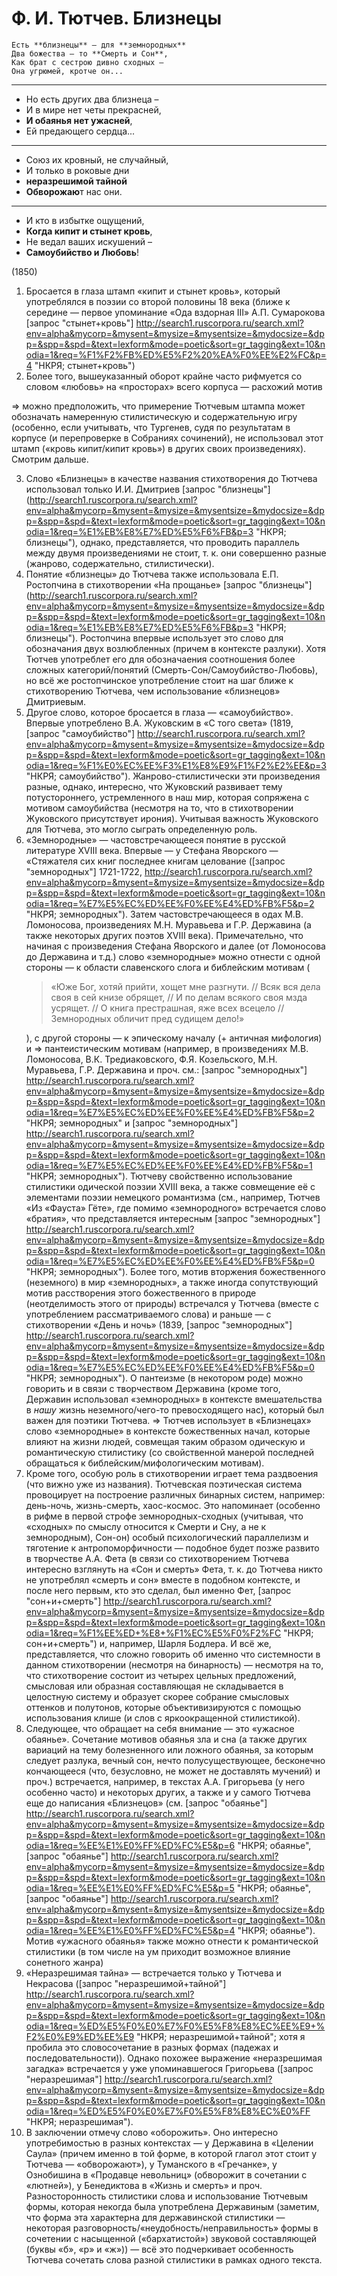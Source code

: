 # Ф. И. Тютчев. Близнецы

    Есть **близнецы** – для **земнородных**
    Два божества – то **Смерть и Сон**,
    Как брат с сестрою дивно сходных –
    Она угрюмей, кротче он...
***
* Но есть других два близнеца –
* И в мире нет четы прекрасней,
* **И обаянья нет ужасней**,
* Ей предающего сердца...
***
* Союз их кровный, не случайный,
* И только в роковые дни
* **неразрешимой тайной**
* **Обворожаю**т нас они.
***
* И кто в избытке ощущений,
* **Когда кипит и стынет кровь**,
* Не ведал ваших искушений –
* **Самоубийство и Любовь**!

(1850)

1. Бросается в глаза штамп «кипит и стынет кровь», который употреблялся в поэзии со второй половины 18 века (ближе к середине — первое упоминание «Ода вздорная III» А.П. Сумарокова [запрос "стынет+кровь"] http://search1.ruscorpora.ru/search.xml?env=alpha&mycorp=&mysent=&mysize=&mysentsize=&mydocsize=&dpp=&spp=&spd=&text=lexform&mode=poetic&sort=gr_tagging&ext=10&nodia=1&req=%F1%F2%FB%ED%E5%F2%20%EA%F0%EE%E2%FC&p=4 "НКРЯ; стынет+кровь")
2. Более того, вышеуказанный оборот крайне часто рифмуется со словом «любовь» на «просторах» всего корпуса — расхожий мотив

=> можно предположить, что примерение Тютчевым штампа может обозначать намеренную стилистическую и содержательную игру (особенно, если учитывать, что Тургенев, судя по результатам в корпусе (и перепроверке в Собраниях сочинений), не использовал этот штамп («кровь кипит/кипит кровь») в других своих произведениях). Смотрим дальше.

3. Слово «Близнецы» в качестве названия стихотворения до Тютчева использовал только И.И. Дмитриев [запрос "близнецы"] (http://search1.ruscorpora.ru/search.xml?env=alpha&mycorp=&mysent=&mysize=&mysentsize=&mydocsize=&dpp=&spp=&spd=&text=lexform&mode=poetic&sort=gr_tagging&ext=10&nodia=1&req=%E1%EB%E8%E7%ED%E5%F6%FB&p=3 "НКРЯ; близнецы"), однако, представляется, что проводить параллель между двумя произведениями не стоит, т. к. они совершенно разные (жанрово, содержательно, стилистически).
4. Понятие «близнецы» до Тютчева также использовала Е.П. Ростопчина в стихотворении «На прощанье» [запрос "близнецы"] (http://search1.ruscorpora.ru/search.xml?env=alpha&mycorp=&mysent=&mysize=&mysentsize=&mydocsize=&dpp=&spp=&spd=&text=lexform&mode=poetic&sort=gr_tagging&ext=10&nodia=1&req=%E1%EB%E8%E7%ED%E5%F6%FB&p=3 "НКРЯ; близнецы"). Ростопчина впервые использует это слово для обозначания двух возлюбленных (причем в контексте разлуки). Хотя Тютчев употреблет его для обозначаения соотношения более сложных категорий/понятий (Смерть-Сон/Самоубийство-Любовь), но всё же ростопчинское употребление стоит на шаг ближе к стихотворению Тютчева, чем использование «близнецов» Дмитриевым.
5. Другое слово, которое бросается в глаза — «самоубийство». Впервые употреблено В.А. Жуковским в «С того света» (1819, [запрос "самоубийство"] http://search1.ruscorpora.ru/search.xml?env=alpha&mycorp=&mysent=&mysize=&mysentsize=&mydocsize=&dpp=&spp=&spd=&text=lexform&mode=poetic&sort=gr_tagging&ext=10&nodia=1&req=%F1%E0%EC%EE%F3%E1%E8%E9%F1%F2%E2%EE&p=3 "НКРЯ; самоубийство"). Жанрово-стилистически эти произведения разные, однако, интересно, что Жуковский развивает тему потустороннего, устремленного в наш мир, которая сопряжена с мотивом самоубийства (несмотря на то, что в стихотворении Жуковского присутствует ирония). Учитывая важность Жуковского для Тютчева, это могло сыграть определенную роль.
6. «Земнородные» — частовстречающееся понятие в русской литературе XVIII века. Впервые — у Стефана Яворского — «Стяжателя сих книг последнее книгам целование ([запрос "земнородных"] 1721-1722, http://search1.ruscorpora.ru/search.xml?env=alpha&mycorp=&mysent=&mysize=&mysentsize=&mydocsize=&dpp=&spp=&spd=&text=lexform&mode=poetic&sort=gr_tagging&ext=10&nodia=1&req=%E7%E5%EC%ED%EE%F0%EE%E4%ED%FB%F5&p=2 "НКРЯ; земнородных"). Затем частовстречающееся в одах М.В. Ломоносова, произведениях М.Н. Муравьева и Г.Р. Державина (а также некоторых других поэтов XVIII века). Примечательно, что начиная с произведения Стефана Яворского и далее (от Ломоносова до Державина и т.д.) слово «земнородные» можно отнести с одной стороны — к области славенского слога и библейским мотивам (<blockquote>«Юже Бог, хотяй прийти, хощет мне разгнути. // Всяк вся дела своя в сей книзе обрящет, // И по делам всякого своя мзда усрящет. // О книга престрашная, яже всех всецело // Земнородных обличит пред судищем дело!»</blockquote>), с другой стороны — к эпическому началу (+ античная мифология) и => пантеистическим мотивам (например, в произведениях М.В. Ломоносова, В.К. Тредиаковского, Ф.Я. Козельского, М.Н. Муравьева, Г.Р. Державина и проч. см.: [запрос "земнородных"] http://search1.ruscorpora.ru/search.xml?env=alpha&mycorp=&mysent=&mysize=&mysentsize=&mydocsize=&dpp=&spp=&spd=&text=lexform&mode=poetic&sort=gr_tagging&ext=10&nodia=1&req=%E7%E5%EC%ED%EE%F0%EE%E4%ED%FB%F5&p=2 "НКРЯ; земнородных" и [запрос "земнородных"] http://search1.ruscorpora.ru/search.xml?env=alpha&mycorp=&mysent=&mysize=&mysentsize=&mydocsize=&dpp=&spp=&spd=&text=lexform&mode=poetic&sort=gr_tagging&ext=10&nodia=1&req=%E7%E5%EC%ED%EE%F0%EE%E4%ED%FB%F5&p=1 "НКРЯ; земнородных"). Тютчеву свойственно использование стилистики одической поэзии XVIII века, а также совмещение её с элементами поэзии немецкого романтизма (см., например, Тютчев «Из «Фауста» Гёте», где помимо «земнородного» встречается слово «братия», что представляется интересным [запрос "земнородных"] http://search1.ruscorpora.ru/search.xml?env=alpha&mycorp=&mysent=&mysize=&mysentsize=&mydocsize=&dpp=&spp=&spd=&text=lexform&mode=poetic&sort=gr_tagging&ext=10&nodia=1&req=%E7%E5%EC%ED%EE%F0%EE%E4%ED%FB%F5&p=0 "НКРЯ; земнородных"). Более того, мотив вторжения божественного (неземного) в мир «земнородных», а также иногда сопутствующий мотив расстворения этого божественного в природе (неотделимость этого от природы) встречался у Тютчева (вместе с употреблением рассматриваемого слова) и раньше — с стихотворении «День и ночь» (1839, [запрос "земнородных"] http://search1.ruscorpora.ru/search.xml?env=alpha&mycorp=&mysent=&mysize=&mysentsize=&mydocsize=&dpp=&spp=&spd=&text=lexform&mode=poetic&sort=gr_tagging&ext=10&nodia=1&req=%E7%E5%EC%ED%EE%F0%EE%E4%ED%FB%F5&p=0 "НКРЯ; земнородных"). О пантеизме (в некотором роде) можно говорить и в связи с творчеством Державина (кроме того, Державин использовал «земнородных» в контексте вмешательства в *нашу* жизнь неземного/чего-то превосходящего нас), который был важен для поэтики Тютчева.
=> Тютчев использует в «Близнецах» слово «земнородные» в контексте божественных начал, которые влияют на жизни людей, совмещая таким образом одическую и романтическую стилистику (со свойственной манерой последней обращаться к библейским/мифологическим мотивам).
7. Кроме того, особую роль в стихотворении играет тема раздвоения (что вижно уже из названия). Тютчевская поэтическая система провоцирует на построение различных бинарных систем, например: день-ночь, жизнь-смерть, хаос-космос. Это напоминает (особенно в рифме в первой строфе земнородных-сходных (учитывая, что «сходных» по смыслу относится к Смерти и Сну, а не к земнородным), Сон-он) особый психологический параллелизм и тяготение к антропоморфичности — подобное будет позже развито в творчестве А.А. Фета (в связи со стихотворением Тютчева интересно взглянуть на «Сон и смерть» Фета, т. к. до Тютчева никто не употреблял «смерть и сон» вместе в подобном контексте, и после него первым, кто это сделал, был именно Фет, [запрос "сон+и+смерть"] http://search1.ruscorpora.ru/search.xml?env=alpha&mycorp=&mysent=&mysize=&mysentsize=&mydocsize=&dpp=&spp=&spd=&text=lexform&mode=poetic&sort=gr_tagging&ext=10&nodia=1&req=%F1%EE%ED+%E8+%F1%EC%E5%F0%F2%FC "НКРЯ; сон+и+смерть") и, например, Шарля Бодлера.
И всё же, представляется, что сложно говорить об именно что системности в данном стихотворении (несмотря на бинарность) — несмотря на то, что стихотворение состоит из четырех цельных предложений, смысловая или образная составляющая не складывается в целостную систему и образует скорее собрание смысловых оттенков и полутонов, которые объективизируются с помощью использования клише (и слов с яркоокращенной стилистикой).
8. Следующее, что обращает на себя внимание — это «ужасное обаянье». Сочетание мотивов обаянья зла и сна (а также других вариаций на тему болезненного или ложного обаянья, за которым следует разлука, вечный сон, нечто полусуществующее, бесконечно кончающееся (что, безусловно, не может не доставлять мучений) и проч.) встречается, например, в текстах А.А. Григорьева (у него особенно часто) и некоторых других, а также и у самого Тютчева еще до написания «Близнецов» (см. [запрос "обаянье"] http://search1.ruscorpora.ru/search.xml?env=alpha&mycorp=&mysent=&mysize=&mysentsize=&mydocsize=&dpp=&spp=&spd=&text=lexform&mode=poetic&sort=gr_tagging&ext=10&nodia=1&req=%EE%E1%E0%FF%ED%FC%E5&p=6 "НКРЯ; обаянье", [запрос "обаянье"] http://search1.ruscorpora.ru/search.xml?env=alpha&mycorp=&mysent=&mysize=&mysentsize=&mydocsize=&dpp=&spp=&spd=&text=lexform&mode=poetic&sort=gr_tagging&ext=10&nodia=1&req=%EE%E1%E0%FF%ED%FC%E5&p=5 "НКРЯ; обаянье", [запрос "обаянье"] http://search1.ruscorpora.ru/search.xml?env=alpha&mycorp=&mysent=&mysize=&mysentsize=&mydocsize=&dpp=&spp=&spd=&text=lexform&mode=poetic&sort=gr_tagging&ext=10&nodia=1&req=%EE%E1%E0%FF%ED%FC%E5&p=4 "НКРЯ; обаянье"). Мотив «ужасного обаянья» также можно отнести к романтической стилистики (в том числе на ум приходит возможное влияние сонетного жанра)
9. «Неразрешимая тайна» — встречается только у Тютчева и Некрасова ([запрос "неразрешимой+тайной"] http://search1.ruscorpora.ru/search.xml?env=alpha&mycorp=&mysent=&mysize=&mysentsize=&mydocsize=&dpp=&spp=&spd=&text=lexform&mode=poetic&sort=gr_tagging&ext=10&nodia=1&req=%ED%E5%F0%E0%E7%F0%E5%F8%E8%EC%EE%E9+%F2%E0%E9%ED%EE%E9 "НКРЯ; неразрешимой+тайной"; хотя я пробила это словосочетание в разных формах (падежах и последовательности)). Однако похожее выражение «неразрешимая загадка» встречается у уже упоминавшегося Григорьева ([запрос "неразрешимая"] http://search1.ruscorpora.ru/search.xml?env=alpha&mycorp=&mysent=&mysize=&mysentsize=&mydocsize=&dpp=&spp=&spd=&text=lexform&mode=poetic&sort=gr_tagging&ext=10&nodia=1&req=%ED%E5%F0%E0%E7%F0%E5%F8%E8%EC%E0%FF "НКРЯ; неразрешимая").
10. В заключении отмечу слово «оборожить». Оно интересно употребимостью в разных контекстах — у Державина в «Целении Саула» (причем именно в той форме, в которой глагол этот стоит у Тютчева — «обворожают»), у Туманского в «Гречанке», у Ознобишина в «Продавце невольниц» (обворожит в сочетании с «лютней»), у Бенедиктова в «Жизнь и смерть» и проч. Разносторонность стилистики слова и использование Тютчевым формы, которая некогда была употреблена Державиным (заметим, что форма эта характерна для державинской стилистики — некоторая разговорность/«неудобность/неправильность» формы в сочетении с насыщенной («бархатистой») звуковой составляющей (буквы «б», «р» и «ж»)) — всё это подчеркивает особенность Тютчева сочетать слова разной стилистики в рамках одного текста.
